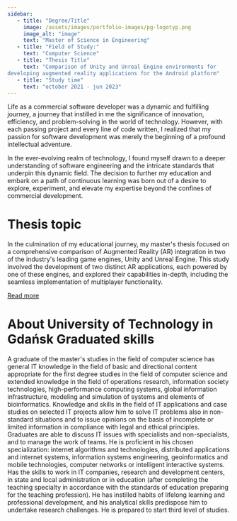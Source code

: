 ```yaml
---
sidebar:
   - title: "Degree/Title"
     image: /assets/images/portfolio-images/pg-logotyp.png
     image_alt: "image"
     text: "Master of Science in Engineering"
   - title: "Field of Study:"
     text: "Computer Science"
   - title: "Thesis Title"
     text: "Comparison of Unity and Unreal Engine environments for
developing augmented reality applications for the Android platform"
   - title: "Study time"
     text: "october 2021 - jun 2023"
---
```


Life as a commercial software developer was a dynamic and fulfilling journey, a journey that instilled in me the significance of innovation, efficiency, and problem-solving in the world of technology. However, with each passing project and every line of code written, I realized that my passion for software development was merely the beginning of a profound intellectual adventure.

In the ever-evolving realm of technology, I found myself drawn to a deeper understanding of software engineering and the intricate standards that underpin this dynamic field. The decision to further my education and embark on a path of continuous learning was born out of a desire to explore, experiment, and elevate my expertise beyond the confines of commercial development.

# Thesis topic

In the culmination of my educational journey, my master's thesis focused on a comprehensive comparison of Augmented Reality (AR) integration in two of the industry's leading game engines, Unity and Unreal Engine. This study involved the development of two distinct AR applications, each powered by one of these engines, and explored their capabilities in-depth, including the seamless implementation of multiplayer functionality.

<a href="/portfolio/board-heroes-battle" class="btn btn--primary">Read more</a> 

# About University of Technology in Gdańsk Graduated skills

 A graduate of the master's studies in the field of computer science has general IT knowledge in the field of basic and directional content appropriate for the first degree studies in the field of computer science and extended knowledge in the field of operations research, information society technologies, high-performance computing systems, global information infrastructure, modeling and simulation of systems and elements of bioinformatics. Knowledge and skills in the field of IT applications and case studies on selected IT projects allow him to solve IT problems also in non-standard situations and to issue opinions on the basis of incomplete or limited information in compliance with legal and ethical principles. Graduates are able to discuss IT issues with specialists and non-specialists, and to manage the work of teams. He is proficient in his chosen specialization: internet algorithms and technologies, distributed applications and internet systems, information systems engineering, geoinformatics and mobile technologies, computer networks or intelligent interactive systems. Has the skills to work in IT companies, research and development centers, in state and local administration or in education (after completing the teaching specialty in accordance with the standards of education preparing for the teaching profession). He has instilled habits of lifelong learning and professional development, and his analytical skills predispose him to undertake research challenges. He is prepared to start third level of studies.

 